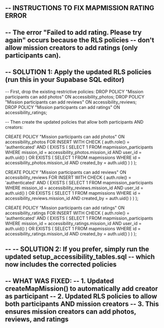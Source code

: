 -- INSTRUCTIONS TO FIX MAPMISSION RATING ERROR
-- 
-- The error "Failed to add rating. Please try again" occurs because the RLS policies
-- don't allow mission creators to add ratings (only participants can).
--
-- SOLUTION 1: Apply the updated RLS policies (run this in your Supabase SQL editor)
-- 
-- First, drop the existing restrictive policies:
DROP POLICY "Mission participants can add photos" ON accessibility_photos;
DROP POLICY "Mission participants can add reviews" ON accessibility_reviews;  
DROP POLICY "Mission participants can add ratings" ON accessibility_ratings;

-- Then create the updated policies that allow both participants AND creators:

CREATE POLICY "Mission participants can add photos" ON accessibility_photos FOR INSERT WITH CHECK (
  auth.role() = 'authenticated' AND 
  (
    EXISTS (
      SELECT 1 FROM mapmission_participants 
      WHERE mission_id = accessibility_photos.mission_id AND user_id = auth.uid()
    )
    OR
    EXISTS (
      SELECT 1 FROM mapmissions 
      WHERE id = accessibility_photos.mission_id AND created_by = auth.uid()
    )
  )
);

CREATE POLICY "Mission participants can add reviews" ON accessibility_reviews FOR INSERT WITH CHECK (
  auth.role() = 'authenticated' AND 
  (
    EXISTS (
      SELECT 1 FROM mapmission_participants 
      WHERE mission_id = accessibility_reviews.mission_id AND user_id = auth.uid()
    )
    OR
    EXISTS (
      SELECT 1 FROM mapmissions 
      WHERE id = accessibility_reviews.mission_id AND created_by = auth.uid()
    )
  )
);

CREATE POLICY "Mission participants can add ratings" ON accessibility_ratings FOR INSERT WITH CHECK (
  auth.role() = 'authenticated' AND 
  (
    EXISTS (
      SELECT 1 FROM mapmission_participants 
      WHERE mission_id = accessibility_ratings.mission_id AND user_id = auth.uid()
    )
    OR
    EXISTS (
      SELECT 1 FROM mapmissions 
      WHERE id = accessibility_ratings.mission_id AND created_by = auth.uid()
    )
  )
);

--
-- SOLUTION 2: If you prefer, simply run the updated setup_accessibility_tables.sql
-- which now includes the corrected policies
--
-- WHAT WAS FIXED:
-- 1. Updated createMapMission() to automatically add creator as participant
-- 2. Updated RLS policies to allow both participants AND mission creators
-- 3. This ensures mission creators can add photos, reviews, and ratings
--